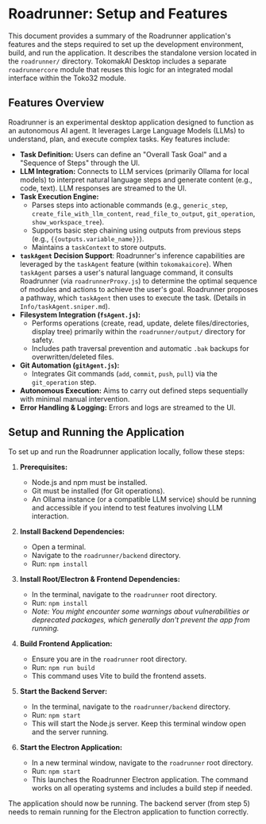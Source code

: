 # Roadrunner: Setup and Features

This document provides a summary of the Roadrunner application's features and the steps required to set up the development environment, build, and run the application. It describes the standalone version located in the `roadrunner/` directory. TokomakAI Desktop includes a separate `roadrunnercore` module that reuses this logic for an integrated modal interface within the Toko32 module.

## Features Overview

Roadrunner is an experimental desktop application designed to function as an autonomous AI agent. It leverages Large Language Models (LLMs) to understand, plan, and execute complex tasks. Key features include:

- **Task Definition:** Users can define an "Overall Task Goal" and a "Sequence of Steps" through the UI.
- **LLM Integration:** Connects to LLM services (primarily Ollama for local models) to interpret natural language steps and generate content (e.g., code, text). LLM responses are streamed to the UI.
- **Task Execution Engine:**
  - Parses steps into actionable commands (e.g., `generic_step`, `create_file_with_llm_content`, `read_file_to_output`, `git_operation`, `show_workspace_tree`).
  - Supports basic step chaining using outputs from previous steps (e.g., `{{outputs.variable_name}}`).
  - Maintains a `taskContext` to store outputs.
- **`taskAgent` Decision Support**: Roadrunner's inference capabilities are leveraged by the `taskAgent` feature (within `tokomakaicore`). When `taskAgent` parses a user's natural language command, it consults Roadrunner (via `roadrunnerProxy.js`) to determine the optimal sequence of modules and actions to achieve the user's goal. Roadrunner proposes a pathway, which `taskAgent` then uses to execute the task. (Details in `Info/taskAgent.sniper.md`).
- **Filesystem Integration (`fsAgent.js`):**
  - Performs operations (create, read, update, delete files/directories, display tree) primarily within the `roadrunner/output/` directory for safety.
  - Includes path traversal prevention and automatic `.bak` backups for overwritten/deleted files.
- **Git Automation (`gitAgent.js`):**
  - Integrates Git commands (`add`, `commit`, `push`, `pull`) via the `git_operation` step.
- **Autonomous Execution:** Aims to carry out defined steps sequentially with minimal manual intervention.
- **Error Handling & Logging:** Errors and logs are streamed to the UI.

## Setup and Running the Application

To set up and run the Roadrunner application locally, follow these steps:

1.  **Prerequisites:**

    - Node.js and npm must be installed.
    - Git must be installed (for Git operations).
    - An Ollama instance (or a compatible LLM service) should be running and accessible if you intend to test features involving LLM interaction.

2.  **Install Backend Dependencies:**

    - Open a terminal.
    - Navigate to the `roadrunner/backend` directory.
    - Run: `npm install`

3.  **Install Root/Electron & Frontend Dependencies:**

    - In the terminal, navigate to the `roadrunner` root directory.
    - Run: `npm install`
    - _Note: You might encounter some warnings about vulnerabilities or deprecated packages, which generally don't prevent the app from running._

4.  **Build Frontend Application:**

    - Ensure you are in the `roadrunner` root directory.
    - Run: `npm run build`
    - This command uses Vite to build the frontend assets.

5.  **Start the Backend Server:**

    - In the terminal, navigate to the `roadrunner/backend` directory.
    - Run: `npm start`
    - This will start the Node.js server. Keep this terminal window open and the server running.

6.  **Start the Electron Application:**
    - In a new terminal window, navigate to the `roadrunner` root directory.
    - Run: `npm start`
    - This launches the Roadrunner Electron application. The command works on all operating systems and includes a build step if needed.

The application should now be running. The backend server (from step 5) needs to remain running for the Electron application to function correctly.
